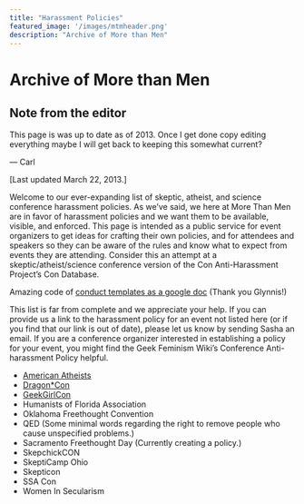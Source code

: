 ```yaml
---
title: "Harassment Policies"
featured_image: '/images/mtmheader.png'
description: "Archive of More than Men"
---
```

# Archive of More than Men 

## Note from the editor
This page is was up to date as of 2013. Once I get done copy editing everything maybe I will get back to keeping this somewhat current?

— Carl


[Last updated March 22, 2013.]

Welcome to our ever-expanding list of skeptic, atheist, and science conference harassment policies. As we’ve said, we here at More Than Men are in favor of harassment policies and we want them to be available, visible, and enforced. This page is intended as a public service for event organizers to get ideas for crafting their own policies, and for attendees and speakers so they can be aware of the rules and know what to expect from events they are attending. Consider this an attempt at a skeptic/atheist/science conference version of the Con Anti-Harassment Project’s Con Database.

Amazing code of [conduct templates as a google doc](https://docs.google.com/document/d/10kMZP-jn9ewhKSzSb6nJMYXEoBeUnePxjLX-4zSx5eA/edit)
(Thank you Glynnis!)

This list is far from complete and we appreciate your help. If you can provide us a link to the harassment policy for an event not listed here (or if you find that our link is out of date), please let us know by sending Sasha an email. If you are a conference organizer interested in establishing a policy for your event, you might find the Geek Feminism Wiki’s Conference Anti-harassment Policy helpful.

- [American Atheists](https://www.atheists.org/convention2018/code-of-conduct/)
- [Dragon*Con](https://www.dragoncon.org/about/dragon-con-policies/)
- [GeekGirlCon](https://www.geekgirlcon.com/wp-content/uploads/2011/03/Harassment-Policy.pdf)
- Humanists of Florida Association
- Oklahoma Freethought Convention
- QED (Some minimal words regarding the right to remove people who cause unspecified problems.)
- Sacramento Freethought Day (Currently creating a policy.)
- SkepchickCON
- SkeptiCamp Ohio
- Skepticon
- SSA Con
- Women In Secularism